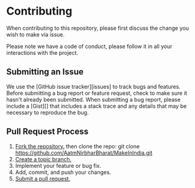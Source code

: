 # Contributing

When contributing to this repository, please first discuss the change you wish to make via issue.


Please note we have a code of conduct, please follow it in all your interactions with the project.

## Submitting an Issue
We use the [GitHub issue tracker][issues] to track bugs and features. Before
submitting a bug report or feature request, check to make sure it hasn't
already been submitted. When submitting a bug report, please include a [Gist][]
that includes a stack trace and any details that may be necessary to reproduce
the bug.

## Pull Request Process

1. [Fork the repository.][fork]
then clone the repo:
git clone https://github.com/AatmNirbharBharat/MakeInIndia.git
2. [Create a topic branch.][branch]
3. Implement your feature or bug fix.
4. Add, commit, and push your changes.
5. [Submit a pull request.][pr]

[fork]: http://help.github.com/fork-a-repo/
[branch]: http://learn.github.com/p/branching.html
[pr]: http://help.github.com/send-pull-requests/


